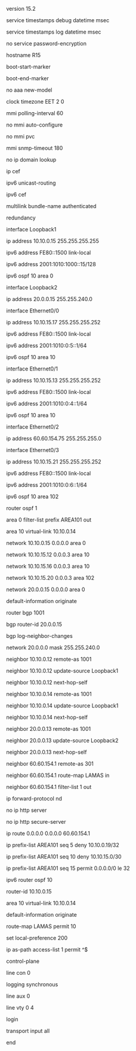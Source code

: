 version 15.2

service timestamps debug datetime msec

service timestamps log datetime msec

no service password-encryption

hostname R15

boot-start-marker

boot-end-marker

no aaa new-model

clock timezone EET 2 0

mmi polling-interval 60

no mmi auto-configure

no mmi pvc

mmi snmp-timeout 180

no ip domain lookup

ip cef

ipv6 unicast-routing

ipv6 cef

multilink bundle-name authenticated

redundancy

interface Loopback1

 ip address 10.10.0.15 255.255.255.255

 ipv6 address FE80::1500 link-local

 ipv6 address 2001:1010:1000::15/128

 ipv6 ospf 10 area 0

interface Loopback2

 ip address 20.0.0.15 255.255.240.0
 
interface Ethernet0/0

 ip address 10.10.15.17 255.255.255.252

 ipv6 address FE80::1500 link-local

 ipv6 address 2001:1010:0:5::1/64

 ipv6 ospf 10 area 10

interface Ethernet0/1

 ip address 10.10.15.13 255.255.255.252

 ipv6 address FE80::1500 link-local

 ipv6 address 2001:1010:0:4::1/64

 ipv6 ospf 10 area 10

interface Ethernet0/2

 ip address 60.60.154.75 255.255.255.0

interface Ethernet0/3

 ip address 10.10.15.21 255.255.255.252

 ipv6 address FE80::1500 link-local

 ipv6 address 2001:1010:0:6::1/64

 ipv6 ospf 10 area 102

router ospf 1

 area 0 filter-list prefix AREA101 out

 area 10 virtual-link 10.10.0.14

 network 10.10.0.15 0.0.0.0 area 0

 network 10.10.15.12 0.0.0.3 area 10

 network 10.10.15.16 0.0.0.3 area 10

 network 10.10.15.20 0.0.0.3 area 102

 network 20.0.0.15 0.0.0.0 area 0

 default-information originate

router bgp 1001

 bgp router-id 20.0.0.15

 bgp log-neighbor-changes

 network 20.0.0.0 mask 255.255.240.0

 neighbor 10.10.0.12 remote-as 1001

 neighbor 10.10.0.12 update-source Loopback1

 neighbor 10.10.0.12 next-hop-self

 neighbor 10.10.0.14 remote-as 1001

 neighbor 10.10.0.14 update-source Loopback1

 neighbor 10.10.0.14 next-hop-self

 neighbor 20.0.0.13 remote-as 1001

 neighbor 20.0.0.13 update-source Loopback2

 neighbor 20.0.0.13 next-hop-self

 neighbor 60.60.154.1 remote-as 301

 neighbor 60.60.154.1 route-map LAMAS in

 neighbor 60.60.154.1 filter-list 1 out

ip forward-protocol nd

no ip http server

no ip http secure-server

ip route 0.0.0.0 0.0.0.0 60.60.154.1

ip prefix-list AREA101 seq 5 deny 10.10.0.19/32

ip prefix-list AREA101 seq 10 deny 10.10.15.0/30

ip prefix-list AREA101 seq 15 permit 0.0.0.0/0 le 32

ipv6 router ospf 10

 router-id 10.10.0.15

 area 10 virtual-link 10.10.0.14

 default-information originate

route-map LAMAS permit 10

 set local-preference 200

ip as-path access-list 1 permit ^$

control-plane

line con 0

 logging synchronous

line aux 0

line vty 0 4

 login

 transport input all

end
